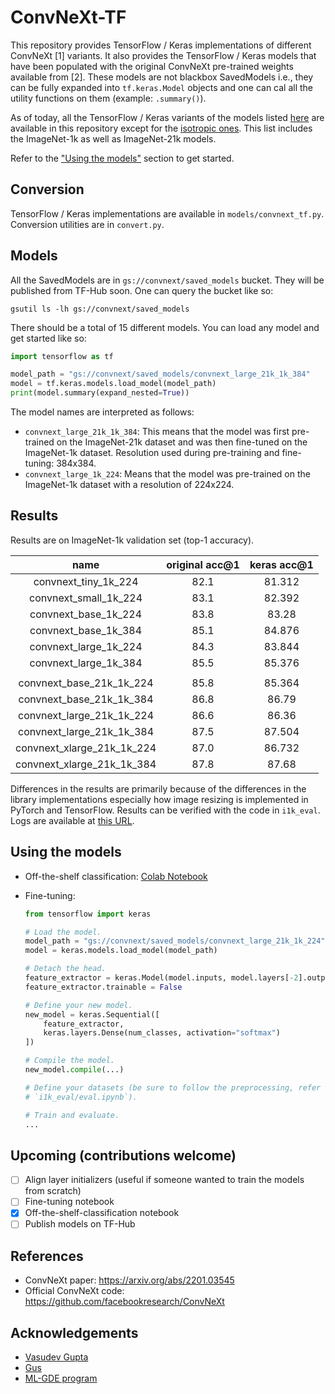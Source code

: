 # ConvNeXt-TF

This repository provides TensorFlow / Keras implementations of different ConvNeXt
[1] variants. It also provides the TensorFlow / Keras models that have been
populated with the original ConvNeXt pre-trained weights available from [2]. These
models are not blackbox SavedModels i.e., they can be fully expanded into `tf.keras.Model`
objects and one can cal all the utility functions on them (example: `.summary()`).

As of today, all the TensorFlow / Keras variants of the models listed
[here](https://github.com/facebookresearch/ConvNeXt#results-and-pre-trained-models)
are available in this repository except for the
[isotropic ones](https://github.com/facebookresearch/ConvNeXt#imagenet-1k-trained-models-isotropic).
This list includes the ImageNet-1k as well as ImageNet-21k models.

Refer to the ["Using the models"](https://github.com/sayakpaul/ConvNeXt-TF#using-the-models)
section to get started.

## Conversion

TensorFlow / Keras implementations are available in `models/convnext_tf.py`.
Conversion utilities are in `convert.py`.

## Models

All the SavedModels are in `gs://convnext/saved_models` bucket. They will be
published from TF-Hub soon. One can query the bucket like so:

```shell
gsutil ls -lh gs://convnext/saved_models
```

There should be a total of 15 different models. You can load any model and get
started like so:

```python
import tensorflow as tf

model_path = "gs://convnext/saved_models/convnext_large_21k_1k_384"
model = tf.keras.models.load_model(model_path)
print(model.summary(expand_nested=True))
```

The model names are interpreted as follows:

* `convnext_large_21k_1k_384`: This means that the model was first pre-trained
on the ImageNet-21k dataset and was then fine-tuned on the ImageNet-1k dataset. 
Resolution used during pre-training and fine-tuning: 384x384.
* `convnext_large_1k_224`: Means that the model was pre-trained on the ImageNet-1k
dataset with a resolution of 224x224.

## Results

Results are on ImageNet-1k validation set (top-1 accuracy). 

| name | original acc@1 | keras acc@1 |
|:---:|:---:|:---:|
| convnext_tiny_1k_224 | 82.1 | 81.312 |
| convnext_small_1k_224 | 83.1 | 82.392 |
| convnext_base_1k_224 | 83.8 | 83.28 |
| convnext_base_1k_384 | 85.1 | 84.876 |
| convnext_large_1k_224 | 84.3 | 83.844 |
| convnext_large_1k_384 | 85.5 | 85.376 |
|  |  |  |
| convnext_base_21k_1k_224 | 85.8 | 85.364 |
| convnext_base_21k_1k_384 | 86.8 | 86.79 |
| convnext_large_21k_1k_224 | 86.6 | 86.36 |
| convnext_large_21k_1k_384 | 87.5 | 87.504 |
| convnext_xlarge_21k_1k_224 | 87.0 | 86.732 |
| convnext_xlarge_21k_1k_384 | 87.8 | 87.68 |

Differences in the results are primarily because of the differences in the library
implementations especially how image resizing is implemented in PyTorch and
TensorFlow. Results can be verified with the code in `i1k_eval`. Logs
are available at [this URL](https://tensorboard.dev/experiment/odN7OPCqQvGYCRpJP1GhRQ/).

## Using the models

* Off-the-shelf classification: [Colab Notebook](https://colab.research.google.com/github/sayakpaul/ConvNeXt-TF/blob/main/notebooks/classification.ipynb)

* Fine-tuning: 
    
    ```py
    from tensorflow import keras 

    # Load the model.
    model_path = "gs://convnext/saved_models/convnext_large_21k_1k_224"
    model = keras.models.load_model(model_path)

    # Detach the head.
    feature_extractor = keras.Model(model.inputs, model.layers[-2].output)
    feature_extractor.trainable = False

    # Define your new model.
    new_model = keras.Sequential([
        feature_extractor,
        keras.layers.Dense(num_classes, activation="softmax")
    ])

    # Compile the model.
    new_model.compile(...)

    # Define your datasets (be sure to follow the preprocessing, refer to
    # `i1k_eval/eval.ipynb`).

    # Train and evaluate.
    ...
    ```



## Upcoming (contributions welcome)

- [ ] Align layer initializers (useful if someone wanted to train the models
from scratch)
- [ ] Fine-tuning notebook 
- [x] Off-the-shelf-classification notebook
- [ ] Publish models on TF-Hub

## References

* ConvNeXt paper: https://arxiv.org/abs/2201.03545
* Official ConvNeXt code: https://github.com/facebookresearch/ConvNeXt

## Acknowledgements

* [Vasudev Gupta](https://github.com/vasudevgupta7) 
* [Gus](https://twitter.com/gusthema)
* [ML-GDE program](https://developers.google.com/programs/experts/)
